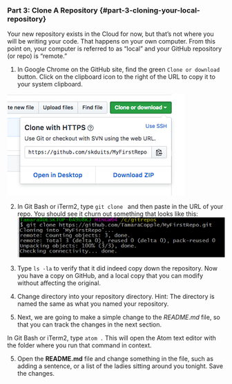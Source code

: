 ### Part 3: Clone A Repository {#part-3-cloning-your-local-repository}

Your new repository exists in the Cloud for now, but that’s not where you will be writing your code. That happens on your own computer. From this point on, your computer is referred to as “local” and your GitHub repository (or repo) is “remote.”

1.  In Google Chrome on the GitHub site, find the green `Clone or download` button. Click on the clipboard icon to the right of the URL to copy it to your system clipboard.

  ![](/images/GHClone.png)

2.  In Git Bash or iTerm2, type `git clone ` and then paste in the URL of your repo. You should see it churn out something that looks like this: <br>
![](../assets/image03.png)

3.  Type `ls -la` to verify that it did indeed copy down the repository. Now you have a copy on GitHub, and a local copy that you can modify without affecting the original.

4.  Change directory into your repository directory. Hint: The directory is named the same as what you named your repository.

5. Next, we are going to make a simple change to the _README.md_ file, so that you can track the changes in the next section.

  In Git Bash or iTerm2, type `atom .`  This will open the Atom text editor with the folder where you run that command in context.

5. Open the **README.md** file and change something in the file, such as adding a sentence, or a list of the ladies sitting around you tonight. Save the changes.
